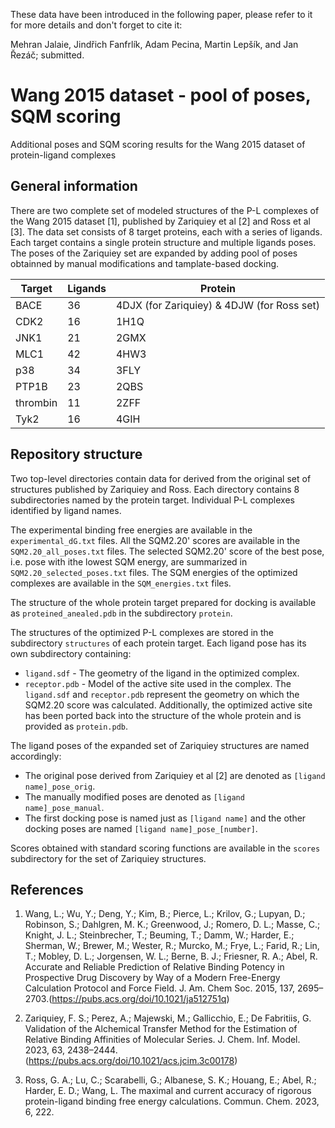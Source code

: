 These data have been introduced in the following paper, please refer to it for more details and don't forget to cite it:

Mehran Jalaie, Jindřich Fanfrlík, Adam Pecina, Martin Lepšík, and Jan Řezáč; submitted. 

Wang 2015 dataset - pool of poses, SQM scoring
==============================================

Additional poses and SQM scoring results for the Wang 2015 dataset of protein-ligand complexes

General information
-------------------

There are two complete set of modeled structures of the P-L complexes of the Wang 2015 dataset [1], published by Zariquiey et al [2] and Ross et al [3]. 
The data set consists of 8 target proteins, each with a series of ligands. Each target contains a single protein structure and multiple ligands poses. 
The poses of the Zariquiey set are expanded by adding pool of poses obtainned by manual modifications and tamplate-based docking. 

| Target   | Ligands | Protein                                    |
|----------|---------|--------------------------------------------|
| BACE     | 36      | 4DJX (for Zariquiey) & 4DJW (for Ross set) |
| CDK2     | 16      | 1H1Q                                       |
| JNK1     | 21      | 2GMX                                       |
| MLC1     | 42      | 4HW3                                       |
| p38      | 34      | 3FLY                                       |
| PTP1B    | 23      | 2QBS                                       |
| thrombin | 11      | 2ZFF                                       |
| Tyk2     | 16      | 4GIH                                       |


Repository structure
--------------------

Two top-level directories contain data for derived from the original set of structures published by Zariquiey and Ross. 
Each directory contains 8 subdirectories named by the protein target. Individual P-L complexes identified by ligand names.

The experimental binding free energies are available in the `experimental_dG.txt` files.
All the SQM2.20' scores are  available in the `SQM2.20_all_poses.txt` files.
The selected SQM2.20' score of the best pose, i.e. pose with ithe lowest SQM energy, are summarized in `SQM2.20_selected_poses.txt` files.
The SQM energies of the optimized complexes are available in the `SQM_energies.txt` files.

The structure of the whole protein target prepared for docking is available as `proteined_anealed.pdb` in the subdirectory `protein`.

The structures of the optimized P-L complexes are stored in the subdirectory `structures` of each protein target. Each ligand pose has its own subdirectory containing: 
- `ligand.sdf` - The geometry of the ligand in the optimized complex. 
- `receptor.pdb` - Model of the active site used in the complex.
The `ligand.sdf` and `receptor.pdb` represent the geometry on which the SQM2.20 score was calculated. Additionally, the optimized active site has been ported back into the structure of the whole protein and is provided as `protein.pdb`.

The ligand poses of the expanded set of Zariquiey structures are named accordingly:
- The original pose derived from Zariquiey et al [2] are denoted as `[ligand name]_pose_orig`.
- The manually modified poses are denoted as `[ligand name]_pose_manual`.
- The first docking pose is named just as `[ligand name]` and the other docking poses are named `[ligand name]_pose_[number]`.

Scores obtained with standard scoring functions are available in the `scores` subdirectory for the set of Zariquiey structures.

References
----------
1) Wang, L.; Wu, Y.; Deng, Y.; Kim, B.; Pierce, L.; Krilov, G.; Lupyan, D.; Robinson, S.; Dahlgren, M. K.; Greenwood, J.; Romero, D. L.; Masse, C.; Knight, J. L.; Steinbrecher, T.; Beuming, T.; Damm, W.; Harder, E.; Sherman, W.; Brewer, M.; Wester, R.; Murcko, M.; Frye, L.; Farid, R.; Lin, T.; Mobley, D. L.; Jorgensen, W. L.; Berne, B. J.; Friesner, R. A.; Abel, R. Accurate and Reliable Prediction of Relative Binding Potency in Prospective Drug Discovery by Way of a Modern Free-Energy Calculation Protocol and Force Field. J. Am. Chem Soc. 2015, 137, 2695–2703.(https://pubs.acs.org/doi/10.1021/ja512751q)

2) Zariquiey, F. S.; Perez, A.; Majewski, M.; Gallicchio, E.; De Fabritiis, G. Validation of the Alchemical Transfer Method for the Estimation of Relative Binding Affinities of Molecular Series. J. Chem. Inf. Model. 2023, 63, 2438–2444.(https://pubs.acs.org/doi/10.1021/acs.jcim.3c00178)

3) Ross, G. A.; Lu, C.; Scarabelli, G.; Albanese, S. K.; Houang, E.; Abel, R.; Harder, E. D.; Wang, L. The maximal and current accuracy of rigorous protein-ligand binding free energy calculations. Commun. Chem. 2023, 6, 222.
